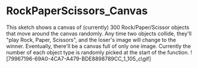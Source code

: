 # RockPaperScissors_Canvas

This sketch shows a canvas of (currently) 300 Rock/Paper/Scissor objects that move around the canvas randomly. 
Any time two objects collide, they'll "play Rock, Paper, Scissors", and the loser's image will change to the winner. Eventually, there'll be a canvas full
of only one image. Currently the number of each object type is randomly picked at the start of the function. 
![79967196-69A0-4CA7-A479-BDE8898789CC_1_105_c\gif]
